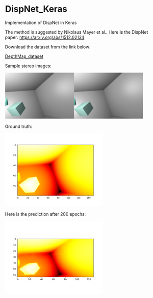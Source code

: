 # DispNet_Keras
Implementation of DispNet in Keras

The method is suggested by Nikolaus Mayer et al.. Here is the DispNet paper: <a href="https://arxiv.org/abs/1512.02134">https://arxiv.org/abs/1512.02134</a>

Download the dataset from the link below:

<a href="https://github.com/LouisFoucard/DepthMap_dataset">DepthMap_dataset</a>

Sample stereo images:

<img src="images/Stereoimages.png" alt="input images" class="inline" width="450" height="150"/>

Ground truth:

<img src="images/gt.png" alt="gt" class="inline" width="320" height="238" />

Here is the prediction after 200 epochs:

<img src="images/dispnet_predict.png" alt="predicted" class="inline" width="320" height="238" />
